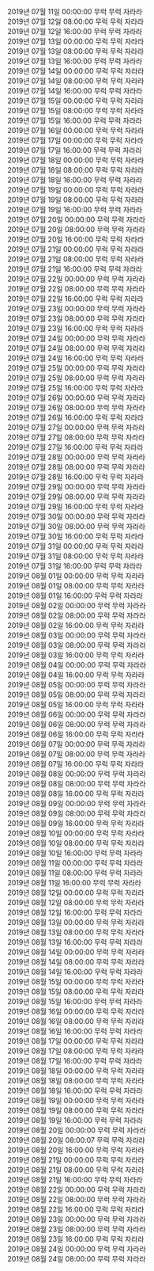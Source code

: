 2019년 07월 11일 00:00:00 무럭 무럭 자라라<br/> 
2019년 07월 12일 08:00:00 무럭 무럭 자라라<br/> 
2019년 07월 12일 16:00:00 무럭 무럭 자라라<br/> 
2019년 07월 13일 00:00:00 무럭 무럭 자라라<br/> 
2019년 07월 13일 08:00:00 무럭 무럭 자라라<br/> 
2019년 07월 13일 16:00:00 무럭 무럭 자라라<br/> 
2019년 07월 14일 00:00:00 무럭 무럭 자라라<br/> 
2019년 07월 14일 08:00:00 무럭 무럭 자라라<br/> 
2019년 07월 14일 16:00:00 무럭 무럭 자라라<br/> 
2019년 07월 15일 00:00:00 무럭 무럭 자라라<br/> 
2019년 07월 15일 08:00:00 무럭 무럭 자라라<br/> 
2019년 07월 15일 16:00:00 무럭 무럭 자라라<br/> 
2019년 07월 16일 00:00:00 무럭 무럭 자라라<br/> 
2019년 07월 17일 00:00:00 무럭 무럭 자라라<br/> 
2019년 07월 17일 16:00:00 무럭 무럭 자라라<br/> 
2019년 07월 18일 00:00:00 무럭 무럭 자라라<br/> 
2019년 07월 18일 08:00:00 무럭 무럭 자라라<br/> 
2019년 07월 18일 16:00:00 무럭 무럭 자라라<br/> 
2019년 07월 19일 00:00:00 무럭 무럭 자라라<br/> 
2019년 07월 19일 08:00:00 무럭 무럭 자라라<br/> 
2019년 07월 19일 16:00:00 무럭 무럭 자라라<br/> 
2019년 07월 20일 00:00:00 무럭 무럭 자라라<br/> 
2019년 07월 20일 08:00:00 무럭 무럭 자라라<br/> 
2019년 07월 20일 16:00:00 무럭 무럭 자라라<br/> 
2019년 07월 21일 00:00:00 무럭 무럭 자라라<br/> 
2019년 07월 21일 08:00:00 무럭 무럭 자라라<br/> 
2019년 07월 21일 16:00:00 무럭 무럭 자라라<br/> 
2019년 07월 22일 00:00:00 무럭 무럭 자라라<br/> 
2019년 07월 22일 08:00:00 무럭 무럭 자라라<br/> 
2019년 07월 22일 16:00:00 무럭 무럭 자라라<br/> 
2019년 07월 23일 00:00:00 무럭 무럭 자라라<br/> 
2019년 07월 23일 08:00:00 무럭 무럭 자라라<br/> 
2019년 07월 23일 16:00:00 무럭 무럭 자라라<br/> 
2019년 07월 24일 00:00:00 무럭 무럭 자라라<br/> 
2019년 07월 24일 08:00:00 무럭 무럭 자라라<br/> 
2019년 07월 24일 16:00:00 무럭 무럭 자라라<br/> 
2019년 07월 25일 00:00:00 무럭 무럭 자라라<br/> 
2019년 07월 25일 08:00:00 무럭 무럭 자라라<br/> 
2019년 07월 25일 16:00:00 무럭 무럭 자라라<br/> 
2019년 07월 26일 00:00:00 무럭 무럭 자라라<br/> 
2019년 07월 26일 08:00:00 무럭 무럭 자라라<br/> 
2019년 07월 26일 16:00:00 무럭 무럭 자라라<br/> 
2019년 07월 27일 00:00:00 무럭 무럭 자라라<br/> 
2019년 07월 27일 08:00:00 무럭 무럭 자라라<br/> 
2019년 07월 27일 16:00:00 무럭 무럭 자라라<br/> 
2019년 07월 28일 00:00:00 무럭 무럭 자라라<br/> 
2019년 07월 28일 08:00:00 무럭 무럭 자라라<br/> 
2019년 07월 28일 16:00:00 무럭 무럭 자라라<br/> 
2019년 07월 29일 00:00:00 무럭 무럭 자라라<br/> 
2019년 07월 29일 08:00:00 무럭 무럭 자라라<br/> 
2019년 07월 29일 16:00:00 무럭 무럭 자라라<br/> 
2019년 07월 30일 00:00:00 무럭 무럭 자라라<br/> 
2019년 07월 30일 08:00:00 무럭 무럭 자라라<br/> 
2019년 07월 30일 16:00:00 무럭 무럭 자라라<br/> 
2019년 07월 31일 00:00:00 무럭 무럭 자라라<br/> 
2019년 07월 31일 08:00:00 무럭 무럭 자라라<br/> 
2019년 07월 31일 16:00:00 무럭 무럭 자라라<br/> 
2019년 08월 01일 00:00:00 무럭 무럭 자라라<br/> 
2019년 08월 01일 08:00:00 무럭 무럭 자라라<br/> 
2019년 08월 01일 16:00:00 무럭 무럭 자라라<br/> 
2019년 08월 02일 00:00:00 무럭 무럭 자라라<br/> 
2019년 08월 02일 08:00:00 무럭 무럭 자라라<br/> 
2019년 08월 02일 16:00:00 무럭 무럭 자라라<br/> 
2019년 08월 03일 00:00:00 무럭 무럭 자라라<br/> 
2019년 08월 03일 08:00:00 무럭 무럭 자라라<br/> 
2019년 08월 03일 16:00:00 무럭 무럭 자라라<br/> 
2019년 08월 04일 00:00:00 무럭 무럭 자라라<br/> 
2019년 08월 04일 16:00:00 무럭 무럭 자라라<br/> 
2019년 08월 05일 00:00:00 무럭 무럭 자라라<br/> 
2019년 08월 05일 08:00:00 무럭 무럭 자라라<br/> 
2019년 08월 05일 16:00:00 무럭 무럭 자라라<br/> 
2019년 08월 06일 00:00:00 무럭 무럭 자라라<br/> 
2019년 08월 06일 08:00:00 무럭 무럭 자라라<br/> 
2019년 08월 06일 16:00:00 무럭 무럭 자라라<br/> 
2019년 08월 07일 00:00:00 무럭 무럭 자라라<br/> 
2019년 08월 07일 08:00:00 무럭 무럭 자라라<br/> 
2019년 08월 07일 16:00:00 무럭 무럭 자라라<br/> 
2019년 08월 08일 00:00:00 무럭 무럭 자라라<br/> 
2019년 08월 08일 08:00:00 무럭 무럭 자라라<br/> 
2019년 08월 08일 16:00:00 무럭 무럭 자라라<br/> 
2019년 08월 09일 00:00:00 무럭 무럭 자라라<br/> 
2019년 08월 09일 08:00:00 무럭 무럭 자라라<br/> 
2019년 08월 09일 16:00:00 무럭 무럭 자라라<br/> 
2019년 08월 10일 00:00:00 무럭 무럭 자라라<br/> 
2019년 08월 10일 08:00:00 무럭 무럭 자라라<br/> 
2019년 08월 10일 16:00:00 무럭 무럭 자라라<br/> 
2019년 08월 11일 00:00:00 무럭 무럭 자라라<br/> 
2019년 08월 11일 08:00:00 무럭 무럭 자라라<br/> 
2019년 08월 11일 16:00:00 무럭 무럭 자라라<br/> 
2019년 08월 12일 00:00:00 무럭 무럭 자라라<br/> 
2019년 08월 12일 08:00:00 무럭 무럭 자라라<br/> 
2019년 08월 12일 16:00:00 무럭 무럭 자라라<br/> 
2019년 08월 13일 00:00:00 무럭 무럭 자라라<br/> 
2019년 08월 13일 08:00:00 무럭 무럭 자라라<br/> 
2019년 08월 13일 16:00:00 무럭 무럭 자라라<br/> 
2019년 08월 14일 00:00:00 무럭 무럭 자라라<br/> 
2019년 08월 14일 08:00:00 무럭 무럭 자라라<br/> 
2019년 08월 14일 16:00:00 무럭 무럭 자라라<br/> 
2019년 08월 15일 00:00:00 무럭 무럭 자라라<br/> 
2019년 08월 15일 08:00:00 무럭 무럭 자라라<br/> 
2019년 08월 15일 16:00:00 무럭 무럭 자라라<br/> 
2019년 08월 16일 00:00:00 무럭 무럭 자라라<br/> 
2019년 08월 16일 08:00:00 무럭 무럭 자라라<br/> 
2019년 08월 16일 16:00:00 무럭 무럭 자라라<br/> 
2019년 08월 17일 00:00:00 무럭 무럭 자라라<br/> 
2019년 08월 17일 08:00:00 무럭 무럭 자라라<br/> 
2019년 08월 17일 16:00:00 무럭 무럭 자라라<br/> 
2019년 08월 18일 00:00:00 무럭 무럭 자라라<br/> 
2019년 08월 18일 08:00:00 무럭 무럭 자라라<br/> 
2019년 08월 18일 16:00:00 무럭 무럭 자라라<br/> 
2019년 08월 19일 00:00:00 무럭 무럭 자라라<br/> 
2019년 08월 19일 08:00:00 무럭 무럭 자라라<br/> 
2019년 08월 19일 16:00:00 무럭 무럭 자라라<br/> 
2019년 08월 20일 00:00:00 무럭 무럭 자라라<br/> 
2019년 08월 20일 08:00:07 무럭 무럭 자라라<br/> 
2019년 08월 20일 16:00:00 무럭 무럭 자라라<br/> 
2019년 08월 21일 00:00:00 무럭 무럭 자라라<br/> 
2019년 08월 21일 08:00:00 무럭 무럭 자라라<br/> 
2019년 08월 21일 16:00:00 무럭 무럭 자라라<br/> 
2019년 08월 22일 00:00:00 무럭 무럭 자라라<br/> 
2019년 08월 22일 08:00:00 무럭 무럭 자라라<br/> 
2019년 08월 22일 16:00:00 무럭 무럭 자라라<br/> 
2019년 08월 23일 00:00:00 무럭 무럭 자라라<br/> 
2019년 08월 23일 08:00:00 무럭 무럭 자라라<br/> 
2019년 08월 23일 16:00:00 무럭 무럭 자라라<br/> 
2019년 08월 24일 00:00:00 무럭 무럭 자라라<br/> 
2019년 08월 24일 08:00:00 무럭 무럭 자라라<br/> 
